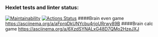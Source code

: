 ### Hexlet tests and linter status:
[![Maintainability](https://api.codeclimate.com/v1/badges/a99a88d28ad37a79dbf6/maintainability)](https://codeclimate.com/github/codeclimate/codeclimate/maintainability)
[![Actions Status](https://github.com/ZDaria/python-project-lvl1/workflows/hexlet-check/badge.svg)](https://github.com/ZDaria/python-project-lvl1/actions)
####Brain even game
https://asciinema.org/a/aFprqDkUNYcbu4rjoURrwy89B
####Brain calc game
https://asciinema.org/a/6XzdSYNALxG48D7QMo2HzeJXJ